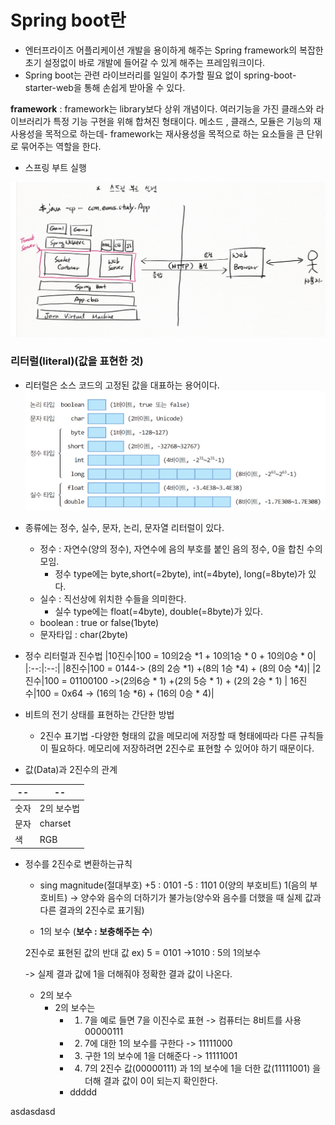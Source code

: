 # Spring boot란
- 엔터프라이즈 어플리케이션 개발을 용이하게 해주는 Spring framework의 복잡한 초기 설정없이 바로 개발에 들어갈 수 있게 해주는 프레임워크이다. 
- Spring boot는 관련 라이브러리를 일일이 추가할 필요 없이 spring-boot-starter-web을 통해 손쉽게 받아올 수 있다. 

**framework** : framework는 library보다 상위 개념이다. 여러기능을 가진 클래스와 라이브러리가 특정 기능 구현을 위해 합쳐진 형태이다. 메소드 , 클래스, 모듈은 기능의 재사용성을 목적으로 하는데- framework는 재사용성을 목적으로 하는 요소들을 큰 단위로 묶어주는 역할을 한다. 

  * 스프링 부트 실행
  
 ![](./images/2021-12-01-22-49-17.png)




### 리터럴(literal)(값을 표현한 것)


 - 리터럴은 소스 코드의 고정된 값을 대표하는 용어이다.
  ![](2021-11-30-17-35-27.png)
 - 종류에는 정수, 실수, 문자, 논리, 문자열 리터럴이 있다. 
   - 정수 : 자연수(양의 정수), 자연수에 음의 부호를 붙인 음의 정수, 0을 합친 수의 모임.
     - 정수 type에는 byte,short(=2byte), int(=4byte), long(=8byte)가 있다.
   - 실수 : 직선상에 위치한 수들을 의미한다.
     - 실수 type에는 float(=4byte), double(=8byte)가 있다.
   - boolean : true or false(1byte)
   - 문자타입 : char(2byte)

  - 정수 리터럴과 진수법
    |10진수|100 = 10의2승 *1 +  10의1승 * 0 + 10의0승 * 0|
    |:--:|:--:|
    |8진수|100 = 0144-> (8의 2승 *1) +(8의 1승 *4) + (8의 0승 *4)|
    |2진수|100 = 01100100 ->(2의6승 * 1) +(2의 5승 * 1) + (2의 2승 * 1)
    | 16진수|100 = 0x64 -> (16의 1승 *6) + (16의 0승 * 4)|

   - 비트의 전기 상태를 표현하는 간단한 방법
     - 2진수 표기법
       -다양한 형태의 값을 메모리에 저장할 때 형태에따라 다른 규칙들이 필요하다.
       메모리에 저장하려면 2진수로 표현할 수 있어야 하기 때문이다.
   - 값(Data)과 2진수의 관계 

|--|--|
|--|--|
|숫자|2의 보수법|                           
|문자|charset|                            
|색|RGB|     

- 정수를 2진수로 변환하는규칙
   - sing magnitude(절대부호)
   +5 : 0101
   -5 : 1101
   0(양의 부호비트)
   1(음의 부호비트)
   -> 양수와 음수의 더하기가 불가능(양수와 음수를 더했을 때 실제 값과 다른 결과의 2진수로 표기됨)

   - 1의 보수 (**보수 : 보충해주는 수**)
   
   2진수로 표현된 값의 반대 값 ex) 5 = 0101 ->1010 : 5의 1의보수
   
   -> 실제 결과 값에 1을 더해줘야 정확한 결과 값이 나온다.

   - 2의 보수
     - 2의 보수는 
       - 1. 7을 예로 들면 7을 이진수로 표현 -> 컴퓨터는 8비트를 사용 00000111
       - 2. 7에 대한 1의 보수를 구한다 -> 11111000
       - 3. 구한 1의 보수에 1을 더해준다 -> 11111001
       - 4. 7의 2진수 값(00000111) 과 1의 보수에 1을 더한 값(11111001) 을 더해 결과 값이 0이 되는지 확인한다.
       - ddddd

   
asdasdasd
   
   
   